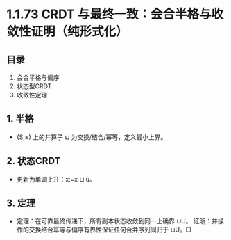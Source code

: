 # 1.1.73 CRDT 与最终一致：会合半格与收敛性证明（纯形式化）

## 目录

1. 会合半格与偏序
2. 状态型CRDT
3. 收敛性定理

## 1. 半格

- (S,≤) 上的并算子 ⊔ 为交换/结合/幂等，定义最小上界。

## 2. 状态CRDT

- 更新为单调上升：x:=x ⊔ u。

## 3. 定理

- 定理：在可靠最终传递下，所有副本状态收敛到同一上确界 ⊔U。
  证明：并操作的交换结合幂等与偏序有界性保证任何合并序列同归于 ⊔U。□
